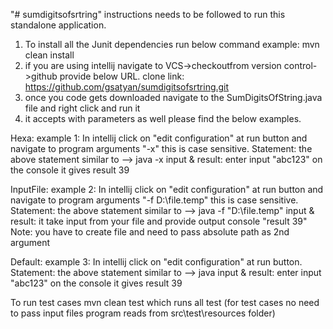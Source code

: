 "# sumdigitsofsrtring"
instructions needs to be followed to run this standalone application.
1. To install all the Junit dependencies run below command
    example: mvn clean install
2. if you are using intellij navigate to VCS->checkoutfrom version control->github provide below URL.
    clone link: https://github.com/gsatyan/sumdigitsofsrtring.git
3. once you code gets downloaded navigate to the SumDigitsOfString.java file and right click and run it
4. it accepts with parameters as well please find the below examples.

Hexa:
   example 1: In intellij click on "edit configuration" at run button and navigate to program arguments "-x" this is case sensitive.
   Statement: the above statement similar to --> java -x
   input & result: enter input "abc123" on the console it gives result 39

InputFile:
   example 2: In intellij click on "edit configuration" at run button and navigate to program arguments "-f D:\file.temp" this is case sensitive.
   Statement: the above statement similar to --> java -f "D:\file.temp"
   input & result: it take input from your file and provide output console "result 39"
   Note: you have to create file and need to pass absolute path as 2nd argument

Default:
    example 3: In intellij click on "edit configuration" at run button.
    Statement: the above statement similar to --> java
    input & result: enter input "abc123" on the console it gives result 39

To run test cases mvn clean test which runs all test (for test cases no need to pass input files program reads from src\test\resources folder)
